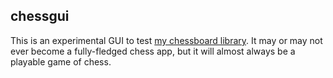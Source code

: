 ## chessgui

This is an experimental GUI to test [my chessboard library](https://github.com/kyllingene/chessboard). It may or may not ever become a fully-fledged chess app, but it will almost always be a playable game of chess.